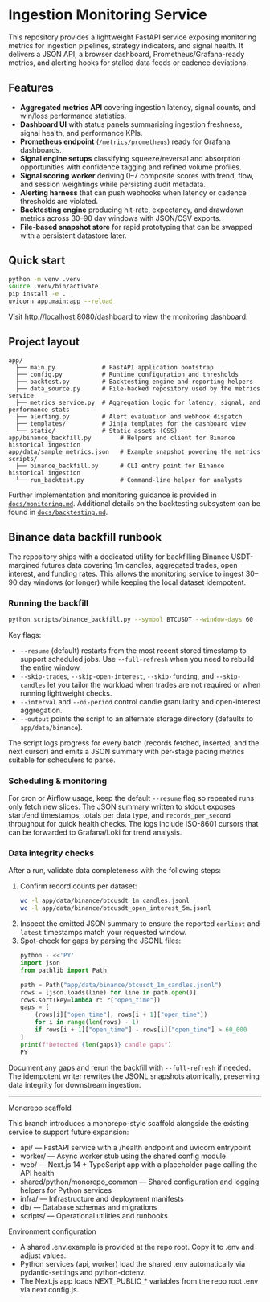 # Ingestion Monitoring Service

This repository provides a lightweight FastAPI service exposing monitoring metrics for ingestion pipelines,
strategy indicators, and signal health. It delivers a JSON API, a browser dashboard, Prometheus/Grafana-ready metrics,
and alerting hooks for stalled data feeds or cadence deviations.

## Features

- **Aggregated metrics API** covering ingestion latency, signal counts, and win/loss performance statistics.
- **Dashboard UI** with status panels summarising ingestion freshness, signal health, and performance KPIs.
- **Prometheus endpoint** (`/metrics/prometheus`) ready for Grafana dashboards.
- **Signal engine setups** classifying squeeze/reversal and absorption opportunities with confidence tagging and refined volume profiles.
- **Signal scoring worker** deriving 0–7 composite scores with trend, flow, and session weightings while persisting audit metadata.
- **Alerting harness** that can push webhooks when latency or cadence thresholds are violated.
- **Backtesting engine** producing hit-rate, expectancy, and drawdown metrics across 30–90 day windows with JSON/CSV exports.
- **File-based snapshot store** for rapid prototyping that can be swapped with a persistent datastore later.

## Quick start

```bash
python -m venv .venv
source .venv/bin/activate
pip install -e .
uvicorn app.main:app --reload
```

Visit [http://localhost:8080/dashboard](http://localhost:8080/dashboard) to view the monitoring dashboard.

## Project layout

```
app/
  ├── main.py             # FastAPI application bootstrap
  ├── config.py           # Runtime configuration and thresholds
  ├── backtest.py         # Backtesting engine and reporting helpers
  ├── data_source.py      # File-backed repository used by the metrics service
  ├── metrics_service.py  # Aggregation logic for latency, signal, and performance stats
  ├── alerting.py         # Alert evaluation and webhook dispatch
  ├── templates/          # Jinja templates for the dashboard view
  └── static/             # Static assets (CSS)
app/binance_backfill.py        # Helpers and client for Binance historical ingestion
app/data/sample_metrics.json   # Example snapshot powering the metrics
scripts/
  ├── binance_backfill.py      # CLI entry point for Binance historical ingestion
  └── run_backtest.py          # Command-line helper for analysts
```

Further implementation and monitoring guidance is provided in [`docs/monitoring.md`](docs/monitoring.md).
Additional details on the backtesting subsystem can be found in [`docs/backtesting.md`](docs/backtesting.md).

## Binance data backfill runbook

The repository ships with a dedicated utility for backfilling Binance USDT-margined futures data covering 1m candles, aggregated trades, open interest, and funding rates. This allows the monitoring service to ingest 30–90 day windows (or longer) while keeping the local dataset idempotent.

### Running the backfill

```bash
python scripts/binance_backfill.py --symbol BTCUSDT --window-days 60
```

Key flags:

- `--resume` (default) restarts from the most recent stored timestamp to support scheduled jobs. Use `--full-refresh` when you need to rebuild the entire window.
- `--skip-trades`, `--skip-open-interest`, `--skip-funding`, and `--skip-candles` let you tailor the workload when trades are not required or when running lightweight checks.
- `--interval` and `--oi-period` control candle granularity and open-interest aggregation.
- `--output` points the script to an alternate storage directory (defaults to `app/data/binance`).

The script logs progress for every batch (records fetched, inserted, and the next cursor) and emits a JSON summary with per-stage pacing metrics suitable for schedulers to parse.

### Scheduling & monitoring

For cron or Airflow usage, keep the default `--resume` flag so repeated runs only fetch new slices. The JSON summary written to stdout exposes start/end timestamps, totals per data type, and `records_per_second` throughput for quick health checks. The logs include ISO-8601 cursors that can be forwarded to Grafana/Loki for trend analysis.

### Data integrity checks

After a run, validate data completeness with the following steps:

1. Confirm record counts per dataset:
   ```bash
   wc -l app/data/binance/btcusdt_1m_candles.jsonl
   wc -l app/data/binance/btcusdt_open_interest_5m.jsonl
   ```
2. Inspect the emitted JSON summary to ensure the reported `earliest` and `latest` timestamps match your requested window.
3. Spot-check for gaps by parsing the JSONL files:
   ```python
   python - <<'PY'
   import json
   from pathlib import Path

   path = Path("app/data/binance/btcusdt_1m_candles.jsonl")
   rows = [json.loads(line) for line in path.open()]
   rows.sort(key=lambda r: r["open_time"])
   gaps = [
       (rows[i]["open_time"], rows[i + 1]["open_time"])
       for i in range(len(rows) - 1)
       if rows[i + 1]["open_time"] - rows[i]["open_time"] > 60_000
   ]
   print(f"Detected {len(gaps)} candle gaps")
   PY
   ```

Document any gaps and rerun the backfill with `--full-refresh` if needed. The idempotent writer rewrites the JSONL snapshots atomically, preserving data integrity for downstream ingestion.

---

Monorepo scaffold

This branch introduces a monorepo-style scaffold alongside the existing service to support future expansion:

- api/ — FastAPI service with a /health endpoint and uvicorn entrypoint
- worker/ — Async worker stub using the shared config module
- web/ — Next.js 14 + TypeScript app with a placeholder page calling the API health
- shared/python/monorepo_common — Shared configuration and logging helpers for Python services
- infra/ — Infrastructure and deployment manifests
- db/ — Database schemas and migrations
- scripts/ — Operational utilities and runbooks

Environment configuration

- A shared .env.example is provided at the repo root. Copy it to .env and adjust values.
- Python services (api, worker) load the shared .env automatically via pydantic-settings and python-dotenv.
- The Next.js app loads NEXT_PUBLIC_* variables from the repo root .env via next.config.js.
